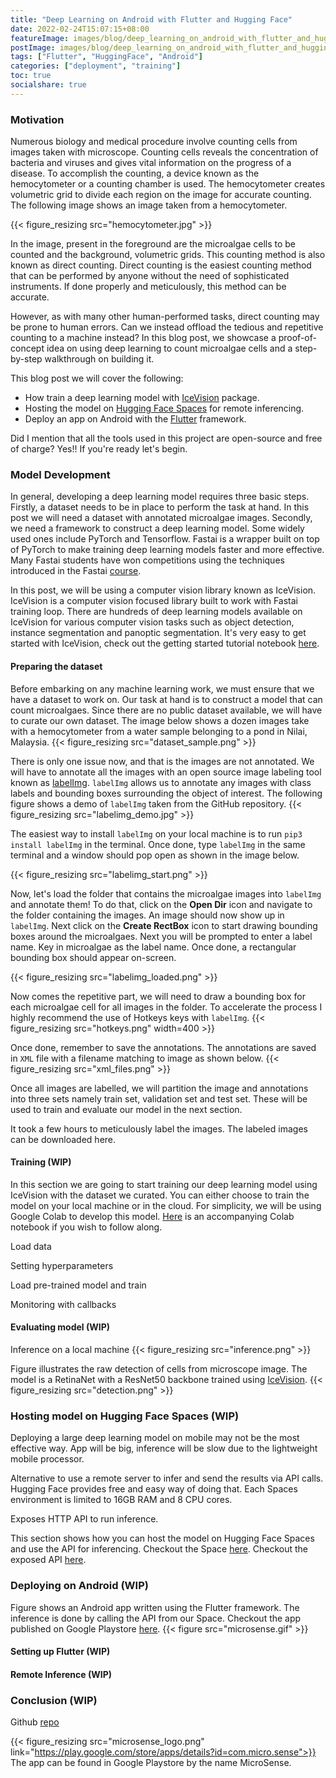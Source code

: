 ```yaml
---
title: "Deep Learning on Android with Flutter and Hugging Face"
date: 2022-02-24T15:07:15+08:00
featureImage: images/blog/deep_learning_on_android_with_flutter_and_hugging_face/feature_image.gif
postImage: images/blog/deep_learning_on_android_with_flutter_and_hugging_face/post_image.jpg
tags: ["Flutter", "HuggingFace", "Android"]
categories: ["deployment", "training"]
toc: true
socialshare: true
---
```


### Motivation
Numerous biology and medical procedure involve counting cells from images taken with microscope.
Counting cells reveals the concentration of bacteria and viruses and gives vital information on the progress of a disease.
To accomplish the counting, a device known as the hemocytometer or a counting chamber is used.
The hemocytometer creates volumetric grid to divide each region on the image for accurate counting. 
The following image shows an image taken from a hemocytometer.

{{< figure_resizing src="hemocytometer.jpg" >}}

In the image, present in the foreground are the microalgae cells to be counted and the background, volumetric grids. 
This counting method is also known as direct counting.
Direct counting is the easiest counting method that can be performed by anyone without the need of sophisticated instruments.
If done properly and meticulously, this method can be accurate.

However, as with many other human-performed tasks, direct counting may be prone to human errors.
Can we instead offload the tedious and repetitive counting to a machine instead?
In this blog post, we showcase a proof-of-concept idea on using deep learning to count microalgae cells and a step-by-step walkthrough on building it.

This blog post we will cover the following:

+ How train a deep learning model with [IceVision](https://github.com/airctic/icevision) package.
+ Hosting the model on [Hugging Face Spaces](https://huggingface.co/spaces) for remote inferencing.
+ Deploy an app on Android with the [Flutter](https://flutter.dev/) framework.

Did I mention that all the tools used in this project are open-source and free of charge? Yes!! If you're ready let's begin.


### Model Development
In general, developing a deep learning model requires three basic steps. Firstly, a dataset needs to be in place to perform the task at hand. In this post we will need a dataset with annotated microalgae images.
Secondly, we need a framework to construct a deep learning model. Some widely used ones include PyTorch and Tensorflow.
Fastai is a wrapper built on top of PyTorch to make training deep learning models faster and more effective.
Many Fastai students have won competitions using the techniques introduced in the Fastai [course](https://www.youtube.com/watch?v=_QUEXsHfsA0&list=PLfYUBJiXbdtRL3FMB3GoWHRI8ieU6FhfM&ab_channel=JeremyHoward).

In this post, we will be using a computer vision library known as IceVision.
IceVision is a computer vision focused library built to work with Fastai training loop.
There are hundreds of deep learning models available on IceVision for various computer vision tasks such as object detection, instance segmentation and panoptic segmentation.
It's very easy to get started with IceVision, check out the getting started tutorial notebook [here](https://github.com/airctic/icevision/blob/master/notebooks/getting_started_object_detection.ipynb).

#### Preparing the dataset
Before embarking on any machine learning work, we must ensure that we have a dataset to work on.
Our task at hand is to construct a model that can count microalgaes. 
Since there are no public dataset available, we will have to curate our own dataset.
The image below shows a dozen images take with a hemocytometer from a water sample belonging to a pond in Nilai, Malaysia.
{{< figure_resizing src="dataset_sample.png" >}}

There is only one issue now, and that is the images are not annotated. We will have to annotate all the images with an open source image labeling tool known as [labelImg](https://github.com/tzutalin/labelImg).
`labelImg` allows us to annotate any images with class labels and bounding boxes surrounding the object of interest.
The following figure shows a demo of `labelImg` taken from the GitHub repository.
{{< figure_resizing src="labelimg_demo.jpg" >}}

The easiest way to install `labelImg` on your local machine is to run `pip3 install labelImg` in the terminal.
Once done, type `labelImg` in the same terminal and a window should pop open as shown in the image below.

{{< figure_resizing src="labelimg_start.png" >}}

Now, let's load the folder that contains the microalgae images into `labelImg` and annotate them! To do that, click on the **Open Dir** icon and navigate to the folder containing the images. An image should now show up in `labelImg`.
Next click on the **Create RectBox** icon to start drawing bounding boxes around the microalgaes. Next you will be prompted to enter a label name. 
Key in microalgae as the label name. Once done, a rectangular bounding box should appear on-screen.

{{< figure_resizing src="labelimg_loaded.png" >}}

Now comes the repetitive part, we will need to draw a bounding box for each microalgae cell for all images in the folder.
To accelerate the process I highly recommend the use of Hotkeys keys with `labelImg`.
{{< figure_resizing src="hotkeys.png" width=400 >}}

Once done, remember to save the annotations. The annotations are saved in `XML` file with a filename matching to image as shown below.
{{< figure_resizing src="xml_files.png" >}}

Once all images are labelled, we will partition the image and annotations into three sets namely train set, validation set and test set.
These will be used to train and evaluate our model in the next section.

It took a few hours to meticulously label the images. The labeled images can be downloaded here.

#### Training (WIP)
In this section we are going to start training our deep learning model using IceVision with the dataset we curated.
You can either choose to train the model on your local machine or in the cloud.
For simplicity, we will be using Google Colab to develop this model.
[Here](https://colab.research.google.com/github/dnth/dnth.github.io/blob/main/content/blog/microsense_a_deep_learning_powered_cell_counting_app_with_flutter/training_vfnet.ipynb) is an accompanying Colab notebook if you wish to follow along.

Load data

Setting hyperparameters 

Load pre-trained model and train

Monitoring with callbacks

#### Evaluating model (WIP)
Inference on a local machine
{{< figure_resizing src="inference.png" >}}

Figure illustrates the raw detection of cells from microscope image. The model is a RetinaNet with a ResNet50 backbone trained using [IceVision](https://github.com/airctic/icevision).
{{< figure_resizing src="detection.png" >}}

### Hosting model on Hugging Face Spaces (WIP)
Deploying a large deep learning model on mobile may not be the most effective way.
App will be big, inference will be slow due to the lightweight mobile processor.

Alternative to use a remote server to infer and send the results via API calls.
Hugging Face provides free and easy way of doing that. 
Each Spaces environment is limited to 16GB RAM and 8 CPU cores.

Exposes HTTP API to run inference.

This section shows how you can host the model on Hugging Face Spaces and use the API for inferencing.
Checkout the Space [here](https://huggingface.co/spaces/dnth/webdemo-microalgae-counting).
Checkout the exposed API [here](https://hf.space/gradioiframe/dnth/webdemo-microalgae-counting/api).

### Deploying on Android (WIP)

Figure shows an Android app written using the Flutter framework. The inference is done by calling the API from our Space.
Checkout the app published on Google Playstore [here](https://play.google.com/store/apps/details?id=com.micro.sense).
{{< figure src="microsense.gif" >}}

#### Setting up Flutter (WIP)

#### Remote Inference (WIP)

### Conclusion (WIP)
Github [repo](https://github.com/dnth/webdemo-microalgae-detection)

{{< figure_resizing src="microsense_logo.png" link="https://play.google.com/store/apps/details?id=com.micro.sense">}}
The app can be found in Google Playstore by the name MicroSense.